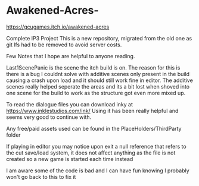 # Awakened-Acres-

https://gcugames.itch.io/awakened-acres

Complete IP3 Project
This is a new repository, migrated from the old one as git lfs had to be removed to avoid server costs.

Few Notes that I hope are helpful to anyone reading.

Last1ScenePanic is the scene the itch build is on. 
The reason for this is there is a bug I couldnt solve with additive scenes only present in the build causing a crash upon load and it should still work fine in editor.
The additive scenes really helped seperate the areas and its a bit lost when shoved into one scene for the build to work as the structure got even more mixed up.
 
To read the dialogue files you can download inky at https://www.inklestudios.com/ink/
Using it has been really helpful and seems very good to continue with.

Any free/paid assets used can be found in the PlaceHolders/ThirdParty folder

If playing in editor you may notice upon exit a null reference that refers to the cut save/load system, 
it does not affect anything as the file is not created so a new game is started each time instead

I am aware some of the code is bad and I can have fun knowing I probably won't go back to this to fix it
